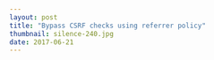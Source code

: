 ```yaml
---
layout: post
title: "Bypass CSRF checks using referrer policy"
thumbnail: silence-240.jpg
date: 2017-06-21
---
```



